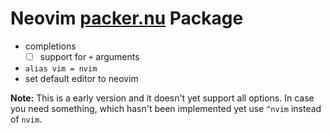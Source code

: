 # Neovim [packer.nu][] Package

- completions
	- [ ] support for `+` arguments
- `alias vim = nvim`
- set default editor to neovim

**Note:** This is a early version and it doesn't yet support all options. In case you need something, which hasn't been implemented yet use `^nvim` instead of `nvim`.

[packer.nu]: https://github.com/jan9103/packer.nu
